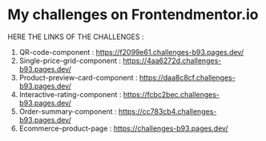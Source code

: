 # My challenges on Frontendmentor.io

HERE THE LINKS OF THE CHALLENGES :
1. QR-code-component :
https://f2099e61.challenges-b93.pages.dev/
2. Single-price-grid-component :
https://4aa6272d.challenges-b93.pages.dev/
3. Product-preview-card-component :
https://daa8c8cf.challenges-b93.pages.dev/
4. Interactive-rating-component :
https://fcbc2bec.challenges-b93.pages.dev/
5. Order-summary-component :
https://cc783cb4.challenges-b93.pages.dev/
6. Ecommerce-product-page :
https://challenges-b93.pages.dev/
